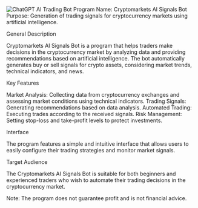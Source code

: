 ![ChatGPT AI Trading Bot](https://github.com/user-attachments/assets/7e7fac88-bd65-47a2-909c-1a3393b2326b)
Program Name: Cryptomarkets AI Signals Bot
Purpose: Generation of trading signals for cryptocurrency markets using artificial intelligence.

General Description

Cryptomarkets AI Signals Bot is a program that helps traders make decisions in the cryptocurrency market by analyzing data and providing recommendations based on artificial intelligence. The bot automatically generates buy or sell signals for crypto assets, considering market trends, technical indicators, and news.

Key Features

  Market Analysis: Collecting data from cryptocurrency exchanges and assessing market conditions using technical indicators.
  Trading Signals: Generating recommendations based on data analysis.
  Automated Trading: Executing trades according to the received signals.
  Risk Management: Setting stop-loss and take-profit levels to protect investments.

Interface

The program features a simple and intuitive interface that allows users to easily configure their trading strategies and monitor market signals.

Target Audience

The Cryptomarkets AI Signals Bot is suitable for both beginners and experienced traders who wish to automate their trading decisions in the cryptocurrency market.

Note: The program does not guarantee profit and is not financial advice.
